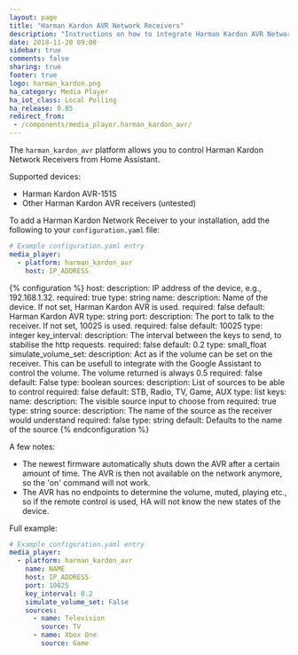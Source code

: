 ```yaml
---
layout: page
title: "Harman Kardon AVR Network Receivers"
description: "Instructions on how to integrate Harman Kardon AVR Network Receivers into Home Assistant."
date: 2018-11-20 09:00
sidebar: true
comments: false
sharing: true
footer: true
logo: harman_kardon.png
ha_category: Media Player
ha_iot_class: Local Polling
ha_release: 0.85
redirect_from:
 - /components/media_player.harman_kardon_avr/
---
```


The `harman_kardon_avr` platform allows you to control Harman Kardon Network Receivers from Home Assistant.

Supported devices:

- Harman Kardon AVR-151S
- Other Harman Kardon AVR receivers (untested)

To add a Harman Kardon Network Receiver to your installation, add the following to your `configuration.yaml` file:

```yaml
# Example configuration.yaml entry
media_player:
  - platform: harman_kardon_avr
    host: IP_ADDRESS
```

{% configuration %}
host:
  description: IP address of the device, e.g., 192.168.1.32.
  required: true
  type: string
name:
  description: Name of the device. If not set, Harman Kardon AVR is used.
  required: false
  default: Harman Kardon AVR
  type: string
port:
  description: The port to talk to the receiver. If not set, 10025 is used.
  required: false
  default: 10025
  type: integer
key_interval:
  description: The interval between the keys to send, to stabilise the http requests.
  required: false
  default: 0.2
  type: small_float
simulate_volume_set:
  description: Act as if the volume can be set on the receiver. This can be usefull to integrate with the Google Assistant to control the volume. The volume returned is always 0.5
  required: false
  default: False
  type: boolean
sources:
  description: List of sources to be able to control
  required: false
  default: STB, Radio, TV, Game, AUX
  type: list
  keys:
    name:
      description: The visible source input to choose from
      required: true
      type: string
    source:
      description: The name of the source as the receiver would understand
      required: false
      type: string
      default: Defaults to the name of the source
{% endconfiguration %}

A few notes:

- The newest firmware automatically shuts down the AVR after a certain amount of time. The AVR is then not available on the network anymore, so the 'on' command will not work.
- The AVR has no endpoints to determine the volume, muted, playing etc., so if the remote control is used, HA will not know the new states of the device.

Full example:

```yaml
# Example configuration.yaml entry
media_player:
  - platform: harman_kardon_avr
    name: NAME
    host: IP_ADDRESS
    port: 10025
    key_interval: 0.2
    simulate_volume_set: False
    sources:
      - name: Television
        source: TV
      - name: Xbox One
        source: Game
```